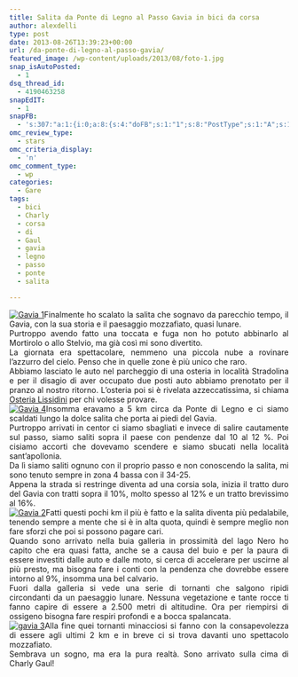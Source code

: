 ```yaml
---
title: Salita da Ponte di Legno al Passo Gavia in bici da corsa
author: alexdelli
type: post
date: 2013-08-26T13:39:23+00:00
url: /da-ponte-di-legno-al-passo-gavia/
featured_image: /wp-content/uploads/2013/08/foto-1.jpg
snap_isAutoPosted:
  - 1
dsq_thread_id:
  - 4190463258
snapEdIT:
  - 1
snapFB:
  - 's:307:"a:1:{i:0;a:8:{s:4:"doFB";s:1:"1";s:8:"PostType";s:1:"A";s:10:"AttachPost";s:1:"1";s:10:"SNAPformat";s:58:"Nuovo articolo (%TITLE%) è stato pubblicato su %SITENAME%";s:11:"isPrePosted";s:1:"1";s:8:"isPosted";s:1:"1";s:4:"pgID";s:31:"308965559117737_711518525529103";s:5:"pDate";s:19:"2013-08-26 13:39:40";}}";'
omc_review_type:
  - stars
omc_criteria_display:
  - 'n'
omc_comment_type:
  - wp
categories:
  - Gare
tags:
  - bici
  - Charly
  - corsa
  - di
  - Gaul
  - gavia
  - legno
  - passo
  - ponte
  - salita

---
```

<!--CusAdsVi1-->

<p style="text-align: justify;">
  <a href="https://i0.wp.com/alexdelli.it/wp-content/uploads/2013/08/foto-1.jpg"><img class="alignleft size-medium wp-image-751" alt="Gavia 1" src="https://i1.wp.com/alexdelli.it/wp-content/uploads/2013/08/foto-1-590x442.jpg?fit=590%2C590" data-recalc-dims="1" /></a>Finalmente ho scalato la salita che sognavo da parecchio tempo, il Gavia, con la sua storia e il paesaggio mozzafiato, quasi lunare.<br /> Purtroppo avendo fatto una toccata e fuga non ho potuto abbinarlo al Mortirolo o allo Stelvio, ma già così mi sono divertito.<br /> La giornata era spettacolare, nemmeno una piccola nube a rovinare l&#8217;azzurro del cielo. Penso che in quelle zone è più unico che raro.<br /> Abbiamo lasciato le auto nel parcheggio di una osteria in località Stradolina e per il disagio di aver occupato due posti auto abbiamo prenotato per il pranzo al nostro ritorno. L&#8217;osteria poi si è rivelata azzeccatissima, si chiama <a href="http://www.osterialissidini.it" target="_blank">Osteria Lissidini</a> per chi volesse provare.<br /> <a href="https://i0.wp.com/alexdelli.it/wp-content/uploads/2013/08/foto-4.jpg"><img class="alignleft size-medium wp-image-750" alt="Gavia 4" src="https://i0.wp.com/alexdelli.it/wp-content/uploads/2013/08/foto-4-590x442.jpg?fit=590%2C590" data-recalc-dims="1" /></a>Insomma eravamo a 5 km circa da Ponte di Legno e ci siamo scaldati lungo la dolce salita che porta ai piedi del Gavia.<br /> Purtroppo arrivati in centor ci siamo sbagliati e invece di salire cautamente sul passo, siamo saliti sopra il paese con pendenze dal 10 al 12 %. Poi cisiamo accorti che dovevamo scendere e siamo sbucati nella località sant&#8217;apollonia.<br /> Da lì siamo saliti ognuno con il proprio passo e non conoscendo la salita, mi sono tenuto sempre in zona 4 bassa con il 34-25.<br /> Appena la strada si restringe diventa ad una corsia sola, inizia il tratto duro del Gavia con tratti sopra il 10%, molto spesso al 12% e un tratto brevissimo al 16%.<br /> <a href="https://i0.wp.com/alexdelli.it/wp-content/uploads/2013/08/foto-2.jpg"><img class="alignleft size-medium wp-image-752" alt="Gavia 2" src="https://i1.wp.com/alexdelli.it/wp-content/uploads/2013/08/foto-2-590x442.jpg?fit=590%2C590" data-recalc-dims="1" /></a>Fatti questi pochi km il più è fatto e la salita diventa più pedalabile, tenendo sempre a mente che si è in alta quota, quindi è sempre meglio non fare sforzi che poi si possono pagare cari.<br /> Quando sono arrivato nella buia galleria in prossimità del lago Nero ho capito che era quasi fatta, anche se a causa del buio e per la paura di essere investiti dalle auto e dalle moto, si cerca di accelerare per uscirne al più presto, ma bisogna fare i conti con la pendenza che dovrebbe essere intorno al 9%, insomma una bel calvario.<br /> Fuori dalla galleria si vede una serie di tornanti che salgono ripidi circondanti da un paesaggio lunare. Nessuna vegetazione e tante rocce ti fanno capire di essere a 2.500 metri di altitudine. Ora per riempirsi di ossigeno bisogna fare respiri profondi e a bocca spalancata.<br /> <a href="https://i2.wp.com/alexdelli.it/wp-content/uploads/2013/08/foto-3.jpg"><img class="alignleft size-medium wp-image-753" alt="gavia 3" src="https://i0.wp.com/alexdelli.it/wp-content/uploads/2013/08/foto-3-590x442.jpg?fit=590%2C590" data-recalc-dims="1" /></a>Alla fine quei tornanti minacciosi si fanno con la consapevolezza di essere agli ultimi 2 km e in breve ci si trova davanti uno spettacolo mozzafiato.<br /> Sembrava un sogno, ma era la pura realtà. Sono arrivato sulla cima di Charly Gaul!
</p>

<div style="font-size: 0px; height: 0px; line-height: 0px; margin: 0; padding: 0; clear: both;">
</div>